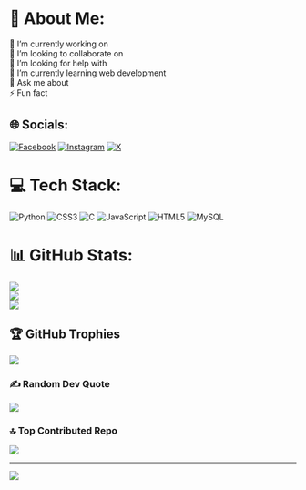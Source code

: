 # 💫 About Me:
🔭 I’m currently working on <br>👯 I’m looking to collaborate on<br>🤝 I’m looking for help with<br>🌱 I’m currently learning web development<br>💬 Ask me about<br>⚡ Fun fact


## 🌐 Socials:
[![Facebook](https://img.shields.io/badge/Facebook-%231877F2.svg?logo=Facebook&logoColor=white)](https://facebook.com/nandhuthanda) [![Instagram](https://img.shields.io/badge/Instagram-%23E4405F.svg?logo=Instagram&logoColor=white)](https://instagram.com/nandhu_x18) [![X](https://img.shields.io/badge/X-black.svg?logo=X&logoColor=white)](https://x.com/nandhu) 

# 💻 Tech Stack:
![Python](https://img.shields.io/badge/python-3670A0?style=flat&logo=python&logoColor=ffdd54) ![CSS3](https://img.shields.io/badge/css3-%231572B6.svg?style=flat&logo=css3&logoColor=white) ![C](https://img.shields.io/badge/c-%2300599C.svg?style=flat&logo=c&logoColor=white) ![JavaScript](https://img.shields.io/badge/javascript-%23323330.svg?style=flat&logo=javascript&logoColor=%23F7DF1E) ![HTML5](https://img.shields.io/badge/html5-%23E34F26.svg?style=flat&logo=html5&logoColor=white) ![MySQL](https://img.shields.io/badge/mysql-4479A1.svg?style=flat&logo=mysql&logoColor=white)
# 📊 GitHub Stats:
![](https://github-readme-stats.vercel.app/api?username=NarendraThanda&theme=dark&hide_border=false&include_all_commits=false&count_private=false)<br/>
![](https://github-readme-streak-stats.herokuapp.com/?user=NarendraThanda&theme=dark&hide_border=false)<br/>
![](https://github-readme-stats.vercel.app/api/top-langs/?username=NarendraThanda&theme=dark&hide_border=false&include_all_commits=false&count_private=false&layout=compact)

## 🏆 GitHub Trophies
![](https://github-profile-trophy.vercel.app/?username=NarendraThanda&theme=radical&no-frame=false&no-bg=true&margin-w=4)

### ✍️ Random Dev Quote
![](https://quotes-github-readme.vercel.app/api?type=horizontal&theme=radical)

### 🔝 Top Contributed Repo
![](https://github-contributor-stats.vercel.app/api?username=NarendraThanda&limit=5&theme=dark&combine_all_yearly_contributions=true)

---
[![](https://visitcount.itsvg.in/api?id=NarendraThanda&icon=1&color=8)](https://visitcount.itsvg.in)

<!-- Proudly created with GPRM ( https://gprm.itsvg.in ) -->
